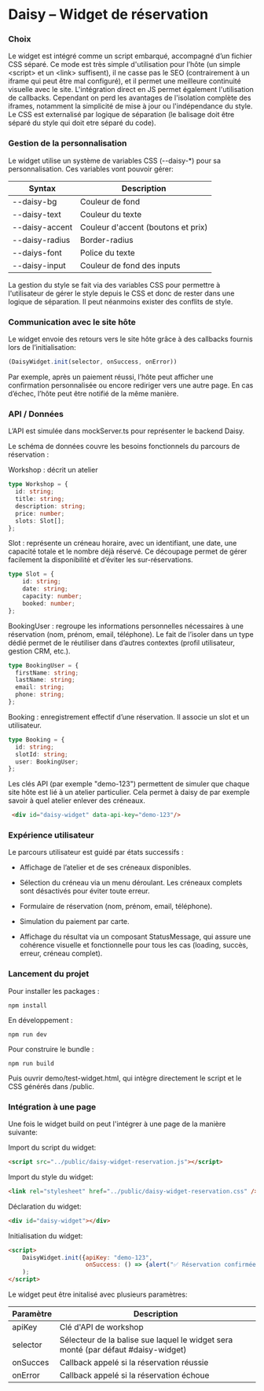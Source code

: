 # Daisy – Widget de réservation
### Choix

Le widget est intégré comme un script embarqué, accompagné d’un fichier CSS séparé. Ce mode est très simple d'utilisation pour l’hôte (un simple \<script\> et un \<link\> suffisent), il ne casse pas le SEO (contrairement à un iframe qui peut être mal configuré), et il permet une meilleure continuité visuelle avec le site. L'intégration direct en JS permet également l'utilisation de callbacks.
Cependant on perd les avantages de l'isolation complète des iframes, notamment la simplicité de mise à jour ou l'indépendance du style.
Le CSS est externalisé par logique de séparation (le balisage doit être séparé du style qui doit etre séparé du code).

### Gestion de la personnalisation

Le widget utilise un système de variables CSS (--daisy-*) pour sa personnalisation.
Ces variables vont pouvoir gérer:

| Syntax         | Description                |
|----------------|----------------------------|
| --daisy-bg     | Couleur de fond      | 
| --daisy-text   | Couleur du texte     | 
| --daisy-accent | Couleur d'accent (boutons et prix) | 
| --daisy-radius | Border-radius              | 
| --daiys-font   | Police du texte            | 
| --daisy-input  | Couleur de fond des inputs | 

La gestion du style se fait via des variables CSS pour permettre à l'utilisateur de gérer le style depuis le CSS et donc de rester dans une logique de séparation.
Il peut néanmoins exister des conflits de style.

### Communication avec le site hôte

Le widget envoie des retours vers le site hôte grâce à des callbacks fournis lors de l’initialisation:
```js
(DaisyWidget.init(selector, onSuccess, onError))
```
Par exemple, après un paiement réussi, l’hôte peut afficher une confirmation personnalisée ou encore rediriger vers une autre page. En cas d’échec, l’hôte peut être notifié de la même manière.

### API / Données

L’API est simulée dans mockServer.ts pour représenter le backend Daisy.

Le schéma de données couvre les besoins fonctionnels du parcours de réservation :

Workshop : décrit un atelier
```ts
type Workshop = {
  id: string;
  title: string;
  description: string;
  price: number;
  slots: Slot[];
};
```
Slot : représente un créneau horaire, avec un identifiant, une date, une capacité totale et le nombre déjà réservé. Ce découpage permet de gérer facilement la disponibilité et d’éviter les sur-réservations.
```ts
type Slot = {
    id: string;
    date: string;
    capacity: number;
    booked: number;
};
```
BookingUser : regroupe les informations personnelles nécessaires à une réservation (nom, prénom, email, téléphone). Le fait de l’isoler dans un type dédié permet de le réutiliser dans d’autres contextes (profil utilisateur, gestion CRM, etc.).
```ts
type BookingUser = {
  firstName: string;
  lastName: string;
  email: string;
  phone: string;
};
```
Booking : enregistrement effectif d’une réservation. Il associe un slot et un utilisateur.
```ts
type Booking = {
  id: string;
  slotId: string;
  user: BookingUser;
};
```
Les clés API (par exemple "demo-123") permettent de simuler que chaque site hôte est lié à un atelier particulier. Cela permet à daisy de par exemple savoir à quel atelier enlever des créneaux.
```html
 <div id="daisy-widget" data-api-key="demo-123"/>
```
### Expérience utilisateur

Le parcours utilisateur est guidé par états successifs :

- Affichage de l’atelier et de ses créneaux disponibles.

- Sélection du créneau via un menu déroulant. Les créneaux complets sont désactivés pour éviter toute erreur.

- Formulaire de réservation (nom, prénom, email, téléphone).

- Simulation du paiement par carte.

- Affichage du résultat via un composant StatusMessage, qui assure une cohérence visuelle et fonctionnelle pour tous les cas (loading, succès, erreur, créneau complet).

### Lancement du projet
Pour installer les packages :
```
npm install
```
En développement :
```
npm run dev
```
Pour construire le bundle :
```
npm run build
```

Puis ouvrir demo/test-widget.html, qui intègre directement le script et le CSS générés dans /public.

### Intégration à une page
Une fois le widget build on peut l'intégrer à une page de la manière suivante:


Import du script du widget:
```html
<script src="../public/daisy-widget-reservation.js"></script>
```
Import du style du widget:
```html
<link rel="stylesheet" href="../public/daisy-widget-reservation.css" />
```
Déclaration du widget:
```html
<div id="daisy-widget"></div>
```
Initialisation du widget:
```html
<script>
    DaisyWidget.init({apiKey: "demo-123",
                      onSuccess: () => {alert("✅ Réservation confirmée ! Vous recevrez un email de confirmation sous peu.")}}
    );
</script>
```

Le widget peut être initalisé avec plusieurs paramètres:

| Paramètre | Description                                                                       |
|-----------|-----------------------------------------------------------------------------------|
| apiKey    | Clé d'API de workshop                                                             | 
| selector  | Sélecteur de la balise sue laquel le widget sera monté (par défaut #daisy-widget) | 
| onSucces  | Callback appelé si la réservation réussie                                         | 
| onError   | Callback appelé si la réservation échoue                                          |